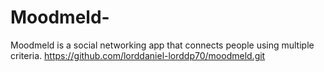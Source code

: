# Moodmeld-
Moodmeld is a social networking app that connects people using multiple criteria.
https://github.com/lorddaniel-lorddp70/moodmeld.git